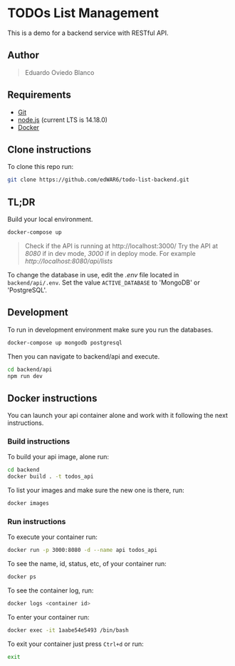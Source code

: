 # TODOs List Management #

This is a demo for a backend service with RESTful API.

## Author ##

> Eduardo Oviedo Blanco

## Requirements ##

- [Git](https://git-scm.com/downloads)
- [node.js](https://nodejs.org/) (current LTS is 14.18.0)
- [Docker](https://www.docker.com/products/docker-desktop)

## Clone instructions ##

To clone this repo run:

```bash
git clone https://github.com/edWAR6/todo-list-backend.git
```

## TL;DR

Build your local environment.
```bash
docker-compose up
```

> Check if the API is running at http://localhost:3000/
> Try the API at *8080* if in dev mode, *3000* if in deploy mode.
> For example _http://localhost:8080/api/lists_

To change the database in use, edit the *.env* file located in `backend/api/.env`.
Set the value `ACTIVE_DATABASE` to 'MongoDB' or 'PostgreSQL'.

## Development

To run in development environment make sure you run the databases.

```bash
docker-compose up mongodb postgresql
```

Then you can navigate to backend/api and execute.

```bash
cd backend/api
npm run dev
```

## Docker instructions

You can launch your api container alone and work with it following the next instructions.

### Build instructions ##

To build your api image, alone run:

```bash
cd backend
docker build . -t todos_api
```

To list your images and make sure the new one is there, run:

```bash
docker images
```

### Run instructions ##

To execute your container run:

```bash
docker run -p 3000:8080 -d --name api todos_api
```

To see the name, id, status, etc, of your container run:
```bash
docker ps
```

To see the container log, run:

```bash
docker logs <container id>
```

To enter your container run:

```bash
docker exec -it 1aabe54e5493 /bin/bash
```

To exit your container just press `Ctrl+d` or run:

```bash
exit
```
